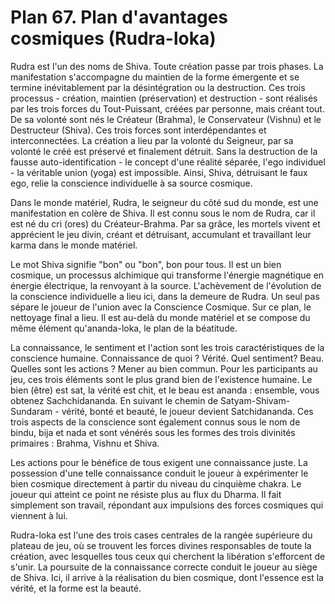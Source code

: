 # Plan 67. Plan d'avantages cosmiques (Rudra-loka)

Rudra est l'un des noms de Shiva. Toute création passe par trois phases. La manifestation s'accompagne du maintien de la forme émergente et se termine inévitablement par la désintégration ou la destruction. Ces trois processus - création, maintien (préservation) et destruction - sont réalisés par les trois forces du Tout-Puissant, créées par personne, mais créant tout. De sa volonté sont nés le Créateur (Brahma), le Conservateur (Vishnu) et le Destructeur (Shiva). Ces trois forces sont interdépendantes et interconnectées. La création a lieu par la volonté du Seigneur, par sa volonté le créé est préservé et finalement détruit. Sans la destruction de la fausse auto-identification - le concept d'une réalité séparée, l'ego individuel - la véritable union (yoga) est impossible. Ainsi, Shiva, détruisant le faux ego, relie la conscience individuelle à sa source cosmique.

Dans le monde matériel, Rudra, le seigneur du côté sud du monde, est une manifestation en colère de Shiva. Il est connu sous le nom de Rudra, car il est né du cri (ores) du Créateur-Brahma. Par sa grâce, les mortels vivent et apprécient le jeu divin, créant et détruisant, accumulant et travaillant leur karma dans le monde matériel.

Le mot Shiva signifie "bon" ou "bon", bon pour tous. Il est un bien cosmique, un processus alchimique qui transforme l'énergie magnétique en énergie électrique, la renvoyant à la source. L'achèvement de l'évolution de la conscience individuelle a lieu ici, dans la demeure de Rudra. Un seul pas sépare le joueur de l'union avec la Conscience Cosmique. Sur ce plan, le nettoyage final a lieu. Il est au-delà du monde matériel et se compose du même élément qu'ananda-loka, le plan de la béatitude.

La connaissance, le sentiment et l'action sont les trois caractéristiques de la conscience humaine. Connaissance de quoi ? Vérité. Quel sentiment? Beau. Quelles sont les actions ? Mener au bien commun. Pour les participants au jeu, ces trois éléments sont le plus grand bien de l'existence humaine. Le bien (être) est sat, la vérité est chit, et le beau est ananda : ensemble, vous obtenez Sachchidananda. En suivant le chemin de Satyam-Shivam-Sundaram - vérité, bonté et beauté, le joueur devient Satchidananda. Ces trois aspects de la conscience sont également connus sous le nom de bindu, bija et nada et sont vénérés sous les formes des trois divinités primaires : Brahma, Vishnu et Shiva.

Les actions pour le bénéfice de tous exigent une connaissance juste. La possession d'une telle connaissance conduit le joueur à expérimenter le bien cosmique directement à partir du niveau du cinquième chakra. Le joueur qui atteint ce point ne résiste plus au flux du Dharma. Il fait simplement son travail, répondant aux impulsions des forces cosmiques qui viennent à lui.

Rudra-loka est l'une des trois cases centrales de la rangée supérieure du plateau de jeu, où se trouvent les forces divines responsables de toute la création, avec lesquelles tous ceux qui cherchent la libération s'efforcent de s'unir. La poursuite de la connaissance correcte conduit le joueur au siège de Shiva. Ici, il arrive à la réalisation du bien cosmique, dont l'essence est la vérité, et la forme est la beauté.
